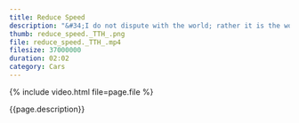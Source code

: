 ```yaml
---
title: Reduce Speed
description: "&#34;I do not dispute with the world; rather it is the world that disputes with me.&#34; -- Buddha"
thumb: reduce_speed._TTH_.png
file: reduce_speed._TTH_.mp4
filesize: 37000000
duration: 02:02
category: Cars
---
```


{% include video.html file=page.file %}

<div class="buddha_quote">{{page.description}}</div>
